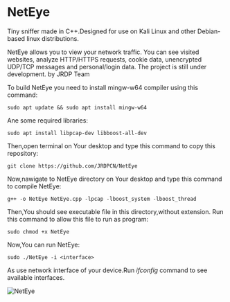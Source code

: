 # NetEye
Tiny sniffer made in C++.Designed for use on Kali Linux and other Debian-based linux distributions.

NetEye allows you to view your network traffic. You can see visited websites, analyze HTTP/HTTPS requests, cookie data, unencrypted UDP/TCP messages and personal/login data. The project is still under development. by JRDP Team

To build NetEye you need to install mingw-w64 compiler using this command:

    sudo apt update && sudo apt install mingw-w64

Ane some required libraries:

    sudo apt install libpcap-dev libboost-all-dev

Then,open terminal on Your desktop and type this command to copy this repository:

    git clone https://github.com/JRDPCN/NetEye

Now,nawigate to NetEye directory on Your desktop and type this command to compile NetEye:

    g++ -o NetEye NetEye.cpp -lpcap -lboost_system -lboost_thread

Then,You should see executable file in this directory,without extension.
Run this command to allow this file to run as program:

    sudo chmod +x NetEye

Now,You can run NetEye:

    sudo ./NetEye -i <interface>

As <interface> use network interface of your device.Run *ifconfig* command to see available interfaces.

![NetEye](https://github.com/JRDPCN/NetEye/assets/136267216/83d73886-35d6-4a0f-b9d4-39bcccd02c9f)

